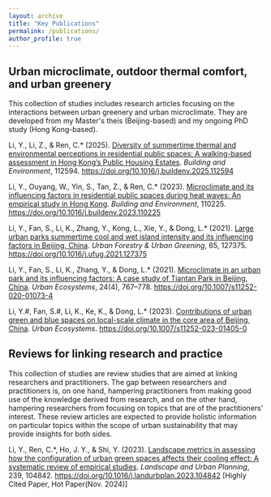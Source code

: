 ```yaml
---
layout: archive
title: "Key Publications"
permalink: /publications/
author_profile: true
---
```


Urban microclimate, outdoor thermal comfort, and urban greenery
----

This collection of studies includes research articles focusing on the interactions between urban greenery and urban microclimate. They are developed from my Master's theis (Beijing-based) and my ongoing PhD study (Hong Kong-based).

Li, Y., Li, Z., & Ren, C.* (2025). [Diversity of summertime thermal and environmental perceptions in residential public spaces: A walking-based assessment in Hong Kong’s Public Housing Estates](/publication/BAE2025). <i>Building and Environment</i>, 112594. https://doi.org/10.1016/j.buildenv.2025.112594

Li, Y., Ouyang, W., Yin, S., Tan, Z., & Ren, C.* (2023). [Microclimate and its influencing factors in residential public spaces during heat waves: An empirical study in Hong Kong](/publication/BAE2023). <i>Building and Environment</i>, 110225. https://doi.org/10.1016/j.buildenv.2023.110225

Li, Y., Fan, S., Li, K., Zhang, Y., Kong, L., Xie, Y., & Dong, L.* (2021). [Large urban parks summertime cool and wet island intensity and its influencing factors in Beijing, China](/publication/UFUG2021). <i>Urban Forestry & Urban Greening</i>, 65, 127375. https://doi.org/10.1016/j.ufug.2021.127375

Li, Y., Fan, S., Li, K., Zhang, Y., & Dong, L.* (2021). [Microclimate in an urban park and its influencing factors: A case study of Tiantan Park in Beijing, China](/publication/UECO2021). <i>Urban Ecosystems</i>, 24(4), 767–778. https://doi.org/10.1007/s11252-020-01073-4

Li, Y.#, Fan, S.#, Li, K., Ke, K., & Dong, L.* (2023). [Contributions of urban green and blue spaces on local-scale climate in the core area of Beijing, China](/publication/UECO2023). <i>Urban Ecosystems</i>. https://doi.org/10.1007/s11252-023-01405-0


Reviews for linking research and practice
----

This collection of studies are review studies that are aimed at linking researchers and practitioners. The gap between researchers and practitioners is, on one hand, hampering practitioners from making good use of the knowledge derived from research, and on the other hand, hampering researchers from focusing on topics that are of the practitioners' interest. These review articles are expected to provide holistic information on particular topics within the scope of urban sustainability that may provide insights for both sides.

Li, Y., Ren, C.*, Ho, J. Y., & Shi, Y. (2023). [Landscape metrics in assessing how the configuration of urban green spaces affects their cooling effect: A systematic review of empirical studies](/publication/LANDUP2023). <i>Landscape and Urban Planning</i>, 239, 104842. https://doi.org/10.1016/j.landurbplan.2023.104842 [Highly Cited Paper, Hot Paper(Nov. 2024)]